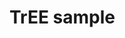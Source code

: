 <!---
    name: TrEE sample
    platform: KMDF
    language: cpp
    category: TrEE
    description: TrEE sample
    samplefwlink: https://go.microsoft.com/fwlink/p/?linkid=869055
--->

# TrEE sample
